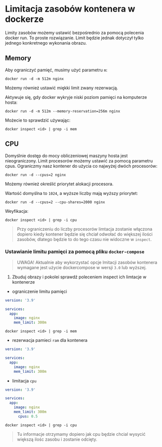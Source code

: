 # Limitacja zasobów kontenera w dockerze

Limity zasobów możemy ustawić bezpośrednio za pomocą polecenia docker run. To proste rozwiązanie. Limit będzie jednak dotyczył tylko jednego konkretnego wykonania obrazu.

## Memory

Aby ograniczyć pamięć, musimy użyć parametru `m`:
```docker
docker run -d -m 512m nginx
```
Możemy również ustawić miękki limit zwany rezerwacją.

Aktywuje się, gdy docker wykryje niski poziom pamięci na komputerze hosta:
```docker
docker run -d -m 512m --memory-reservation=256m nginx
```

Możecie to sprawdzić używając:

```docker
docker inspect <id> | grep -i mem 
```

## CPU
Domyślnie dostęp do mocy obliczeniowej maszyny hosta jest nieograniczony. Limit procesorów możemy ustawić za pomocą parametru cpus.
Ograniczmy nasz kontener do użycia co najwyżej dwóch procesorów:
```docker
docker run -d --cpus=2 nginx
```
Możemy również określić priorytet alokacji procesora.

Wartość domyślna to `1024`, a wyższe liczby mają wyższy priorytet:


```docker
docker run -d --cpus=2 --cpu-shares=2000 nginx
```

Weyfikacja: 

```
docker inspect <id> | grep -i cpu
```
> Przy ograniczeniu do liczby procesorów limtacja zostanie włączona dopiero kiedy kontener będzie się chciał odwołać do większej ilości zasobów, dlatego będzie to do tego czasu nie widoczne w `inspect`. 

### Ustawianie limitu pamięci za pomocą pliku `docker-compose`
>UWAGA! Aktualnie aby wykorzystać opcje lmitacji zasobów kontenera wymagane jest użycie dockercompose w wersji `3.0` lub wyższej.

1. Zbuduj obrazy i pokolei sprawdź poleceniem inspect ich limtacje w kontenerze

- ograniczenie limitu pamięci 
```yaml
version: '3.9'

services:
  app:
    image: nginx
    mem_limit: 300m 
```

`docker inspect <id> | grep -i mem`

- rezerwacja pamieci `ram` dla kontenera
```yaml
version: '3.9'

services:
  app:
    image: nginx
    mem_limit: 300m
```

- limitacja `cpu`

```yaml
version: '3.9'

services:
  app:
    image: nginx
    mem_limit: 300m
      cpus: 0.5
```
`docker inspect <id> | grep -i cpu`
> Tu informacje otrzymamy dopiero jak cpu będzie chcial wysycić większą ilośc zasobu i zostanie odcięty.
